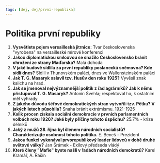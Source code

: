 ```yaml
---
tags: [dej, dej/první-republika]
---
```

# Politika první republiky
1. **Vysvětlete pojem versailleská jitrnice:** Tvar československa "vyrobena" na versailleské mírové konferenci
2. **Jakou diplomatickou smlouvou se snažilo Československo bránit ohrožení ze strany Maďarska?** Malá dohoda
3. **V jaké budově sídlila za první republiky poslanecká sněmovna? Kde sídlí dnes?** Sídlil v Thunovském paláci, dnes ve Wallensteinském paláci
4. **Jak T. G. Masaryk oslavil tzv. Husův den roku 1925?** Vyvěsil znak kalichu na hrad.
5. **Jak se jmenoval nejvýznamnější politik z řad agrárníků? Jak k němu přistupoval T. G. Masaryk?** Antonín Švehla; respektoval ho, k ostatním měl výhrady
6. **Z jakého důvodu šéfové demokratických stran vytvořili tzv. Pětku? V jakých letech působila?** Snaha bránit extrémismu. 1921-1925
7. **Kolik procen získala sociální demokracie v prvních parlamentních volbách roku 1920? Jaké byly příčiny tohoto úspěchu?** 25.7% - krize dělníků
8. **Jaký z mužů 28. října byl členem národních socialistů? Charakterizujte osobnost tohoto politika.** E. Beneš - Prezident
9. **Jakou funkci vykonával prvorepublikový leader lidovců v době druhé světové války?** Jan Šrámek - Exilový předseda vládý
10. **Které členy "Mafie" byste našli v řadách národních demokratů?** Karel Kramář, A. Rašín